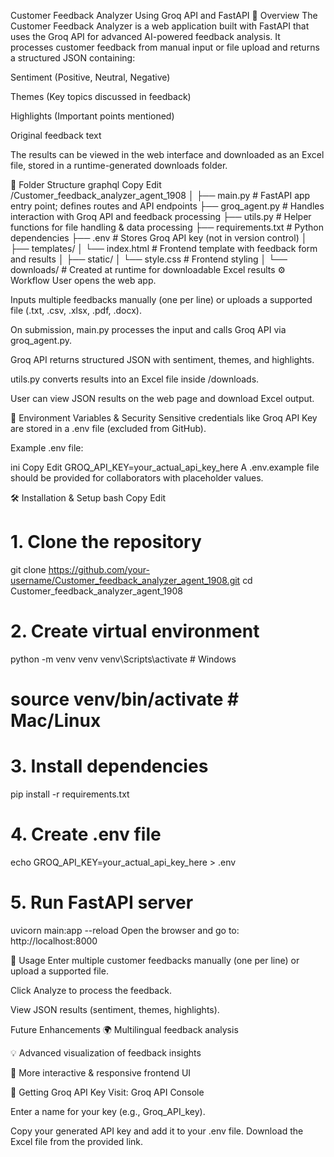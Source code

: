 Customer Feedback Analyzer Using Groq API and FastAPI
📌 Overview
The Customer Feedback Analyzer is a web application built with FastAPI that uses the Groq API for advanced AI-powered feedback analysis.
It processes customer feedback from manual input or file upload and returns a structured JSON containing:

Sentiment (Positive, Neutral, Negative)

Themes (Key topics discussed in feedback)

Highlights (Important points mentioned)

Original feedback text

The results can be viewed in the web interface and downloaded as an Excel file, stored in a runtime-generated downloads folder.

📂 Folder Structure
graphql
Copy
Edit
/Customer_feedback_analyzer_agent_1908
│
├── main.py               # FastAPI app entry point; defines routes and API endpoints
├── groq_agent.py         # Handles interaction with Groq API and feedback processing
├── utils.py              # Helper functions for file handling & data processing
├── requirements.txt      # Python dependencies
├── .env                  # Stores Groq API key (not in version control)
│
├── templates/
│   └── index.html        # Frontend template with feedback form and results
│
├── static/
│   └── style.css         # Frontend styling
│
└── downloads/            # Created at runtime for downloadable Excel results
⚙️ Workflow
User opens the web app.

Inputs multiple feedbacks manually (one per line) or uploads a supported file (.txt, .csv, .xlsx, .pdf, .docx).

On submission, main.py processes the input and calls Groq API via groq_agent.py.

Groq API returns structured JSON with sentiment, themes, and highlights.

utils.py converts results into an Excel file inside /downloads.

User can view JSON results on the web page and download Excel output.

🔐 Environment Variables & Security
Sensitive credentials like Groq API Key are stored in a .env file (excluded from GitHub).

Example .env file:

ini
Copy
Edit
GROQ_API_KEY=your_actual_api_key_here
A .env.example file should be provided for collaborators with placeholder values.

🛠 Installation & Setup
bash
Copy
Edit
# 1. Clone the repository
git clone https://github.com/your-username/Customer_feedback_analyzer_agent_1908.git
cd Customer_feedback_analyzer_agent_1908

# 2. Create virtual environment
python -m venv venv
venv\Scripts\activate   # Windows
# source venv/bin/activate   # Mac/Linux

# 3. Install dependencies
pip install -r requirements.txt

# 4. Create .env file
echo GROQ_API_KEY=your_actual_api_key_here > .env

# 5. Run FastAPI server
uvicorn main:app --reload
Open the browser and go to:
http://localhost:8000

🚀 Usage
Enter multiple customer feedbacks manually (one per line) or upload a supported file.

Click Analyze to process the feedback.

View JSON results (sentiment, themes, highlights).

 Future Enhancements
🌍 Multilingual feedback analysis

💡 Advanced visualization of feedback insights

🎨 More interactive & responsive frontend UI


🔑 Getting Groq API Key
Visit: Groq API Console

Enter a name for your key (e.g., Groq_API_key).

Copy your generated API key and add it to your .env file.
Download the Excel file from the provided link.

